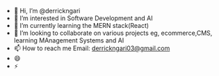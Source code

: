 - 👋 Hi, I’m @derrickngari
- 👀 I’m interested in Software Development and AI
- 🌱 I’m currently learning the MERN stack(React)
- 💞️ I’m looking to collaborate on various projects eg, ecommerce,CMS, learning MAnagement Systems and AI
- 📫 How to reach me Email: derrickngari03@gmail.com
- 😄
- ⚡ 

<!---
derrickngari/derrickngari is a ✨ special ✨ repository because its `README.md` (this file) appears on your GitHub profile.
You can click the Preview link to take a look at your changes.
--->
